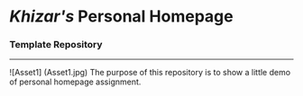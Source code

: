 # __*Khizar's*__ Personal Homepage
### Template Repository
---
![Asset1] (Asset1.jpg)
The purpose of this repository is to show a little demo of personal homepage assignment.
